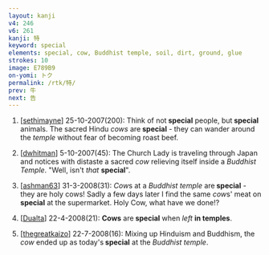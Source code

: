 ```yaml
---
layout: kanji
v4: 246
v6: 261
kanji: 特
keyword: special
elements: special, cow, Buddhist temple, soil, dirt, ground, glue
strokes: 10
image: E789B9
on-yomi: トク
permalink: /rtk/特/
prev: 牛
next: 告
---
```


1) [<a href="http://kanji.koohii.com/profile/sethimayne">sethimayne</a>] 25-10-2007(200): Think of not<strong> special</strong> people, but<strong> special</strong> animals. The sacred Hindu <em>cows</em> are<strong> special</strong> - they can wander around the <em>temple</em> without fear of becoming roast beef.

2) [<a href="http://kanji.koohii.com/profile/dwhitman">dwhitman</a>] 5-10-2007(45): The Church Lady is traveling through Japan and notices with distaste a sacred <em>cow</em> relieving itself inside a <em>Buddhist Temple</em>. &quot;Well, isn&#039;t <em>that</em> <strong>special</strong>&quot;.

3) [<a href="http://kanji.koohii.com/profile/ashman63">ashman63</a>] 31-3-2008(31): <em>Cow</em>s at a <em>Buddhist temple</em> are<strong> special</strong> - they are holy cows! Sadly a few days later I find the same <em>cow</em>s&#039; meat on<strong> special</strong> at the supermarket. Holy Cow, what have we done!?

4) [<a href="http://kanji.koohii.com/profile/Dualta">Dualta</a>] 22-4-2008(21): <strong>Cows</strong> are<strong> special</strong> when <em>left</em> <strong>in temples</strong>.

5) [<a href="http://kanji.koohii.com/profile/thegreatkaizo">thegreatkaizo</a>] 22-7-2008(16): Mixing up Hinduism and Buddhism, the <em>cow</em> ended up as today&#039;s<strong> special</strong> at the <em>Buddhist temple</em>.

